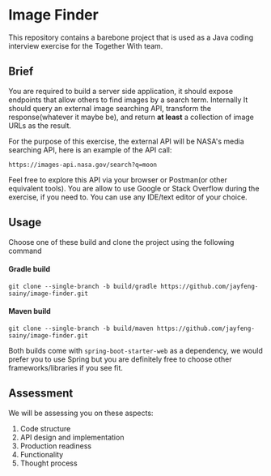 # Image Finder
This repository contains a barebone project that is used as a Java coding interview exercise for the Together With team.


## Brief
You are required to build a server side application, it should expose endpoints that allow others to find images by a search term. Internally It should query an external image searching API, transform the response(whatever it maybe be), and return **at least** a collection of image URLs as the result.

For the purpose of this exercise, the external API will be NASA's media searching API, here is an example of the API call:

    https://images-api.nasa.gov/search?q=moon

Feel free to explore this API via your browser or Postman(or other equivalent tools). You are allow to use Google or Stack Overflow during the exercise, if you need to. You can use any IDE/text editor of your choice.


## Usage
Choose one of these build and clone the project using the following command

#### Gradle build
`git clone --single-branch -b build/gradle https://github.com/jayfeng-sainy/image-finder.git`


#### Maven build
`git clone --single-branch -b build/maven https://github.com/jayfeng-sainy/image-finder.git`


Both builds come with `spring-boot-starter-web` as a dependency, we would prefer you to use Spring but you are definitely free to choose other frameworks/libraries if you see fit.


## Assessment
We will be assessing you on these aspects: 
1. Code structure
2. API design and implementation
3. Production readiness
4. Functionality
5. Thought process
